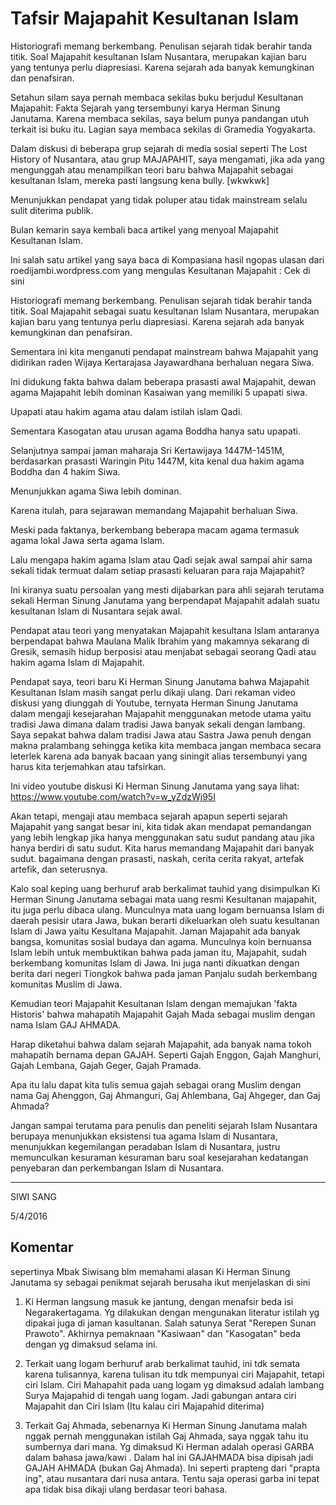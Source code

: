 # Tafsir Majapahit Kesultanan Islam

Historiografi memang berkembang. Penulisan sejarah tidak berahir tanda titik. Soal Majapahit kesultanan Islam Nusantara, merupakan kajian baru yang tentunya perlu diapresiasi. Karena sejarah ada banyak kemungkinan dan penafsiran.

Setahun silam saya pernah membaca sekilas buku berjudul Kesultanan Majapahit: Fakta Sejarah yang tersembunyi karya Herman Sinung Janutama. Karena membaca sekilas, saya belum punya pandangan utuh terkait isi buku itu. Lagian saya membaca sekilas di Gramedia Yogyakarta.

Dalam diskusi di beberapa grup sejarah di media sosial seperti The Lost History of Nusantara, atau grup MAJAPAHIT, saya mengamati, jika ada yang mengunggah atau menampilkan teori baru bahwa Majapahit sebagai kesultanan Islam, mereka pasti langsung kena bully. [wkwkwk]

Menunjukkan pendapat yang tidak poluper atau tidak mainstream selalu sulit diterima publik.

Bulan kemarin saya kembali baca artikel yang menyoal Majapahit Kesultanan Islam.

Ini salah satu artikel yang saya baca di Kompasiana hasil ngopas ulasan dari roedijambi.wordpress.com yang mengulas Kesultanan Majapahit : Cek di sini 

Historiografi memang berkembang. Penulisan sejarah tidak berahir tanda titik. Soal Majapahit sebagai suatu kesultanan Islam Nusantara, merupakan kajian baru yang tentunya perlu diapresiasi. Karena sejarah ada banyak kemungkinan dan penafsiran.

Sementara ini kita menganuti pendapat mainstream bahwa Majapahit yang didirikan raden Wijaya Kertarajasa Jayawardhana berhaluan negara Siwa.

Ini didukung fakta bahwa dalam beberapa prasasti awal Majapahit, dewan agama Majapahit lebih dominan Kasaiwan yang memiliki 5 upapati siwa.

Upapati atau hakim agama atau dalam istilah islam Qadi.

Sementara Kasogatan atau urusan agama Boddha hanya satu upapati.

Selanjutnya sampai jaman maharaja Sri Kertawijaya 1447M-1451M, berdasarkan prasasti Waringin Pitu 1447M, kita kenal dua hakim agama Boddha dan 4 hakim Siwa.

Menunjukkan agama Siwa lebih dominan.

Karena itulah, para sejarawan memandang Majapahit berhaluan Siwa.

Meski pada faktanya, berkembang beberapa macam agama termasuk agama lokal Jawa serta agama Islam.

Lalu mengapa hakim agama Islam atau Qadi sejak awal sampai ahir sama sekali tidak termuat dalam setiap prasasti keluaran para raja Majapahit?

Ini kiranya suatu persoalan yang mesti dijabarkan para ahli sejarah terutama sekali Herman Sinung Janutama yang berpendapat Majapahit adalah suatu kesultanan Islam di Nusantara sejak awal.

Pendapat atau teori yang menyatakan Majapahit kesultana Islam antaranya berpendapat bahwa Maulana Malik Ibrahim yang makamnya sekarang di Gresik, semasih hidup berposisi atau menjabat sebagai seorang Qadi atau hakim agama Islam di Majapahit.

Pendapat saya, teori baru Ki Herman Sinung Janutama bahwa Majapahit Kesultanan Islam masih sangat perlu dikaji ulang. Dari rekaman video diskusi yang diunggah di Youtube, ternyata Herman Sinung Janutama dalam mengaji kesejarahan Majapahit menggunakan metode utama yaitu tradisi Jawa dimana dalam tradisi Jawa banyak sekali dengan lambang. Saya sepakat bahwa dalam tradisi Jawa atau Sastra Jawa penuh dengan makna pralambang sehingga ketika kita membaca jangan membaca secara leterlek karena ada banyak bacaan yang siningit alias tersembunyi yang harus kita terjemahkan atau tafsirkan.

Ini video youtube diskusi Ki Herman Sinung Janutama yang saya lihat: https://www.youtube.com/watch?v=w_yZdzWj95I

Akan tetapi, mengaji atau membaca sejarah apapun seperti sejarah Majapahit yang sangat besar ini, kita tidak akan mendapat pemandangan yang lebih lengkap jika hanya menggunakan satu sudut pandang atau jika hanya berdiri di satu sudut. Kita harus memandang Majapahit dari banyak sudut. bagaimana dengan prasasti, naskah, cerita cerita rakyat, artefak artefik, dan seterusnya.

Kalo soal keping uang berhuruf arab berkalimat tauhid yang disimpulkan Ki Herman Sinung Janutama sebagai mata uang resmi Kesultanan majapahit, itu juga perlu dibaca ulang. Munculnya mata uang logam bernuansa Islam di daerah pesisir utara Jawa, bukan berarti dikeluarkan oleh suatu kesultanan Islam di Jawa yaitu Kesultana Majapahit. Jaman Majapahit ada banyak bangsa, komunitas sosial budaya dan agama. Munculnya koin bernuansa Islam lebih untuk membuktikan bahwa pada jaman itu, Majapahit, sudah berkembang komunitas Islam di Jawa. Ini juga nanti dikuatkan dengan berita dari negeri Tiongkok bahwa pada jaman Panjalu sudah berkembang komunitas Muslim di Jawa.

Kemudian teori Majapahit Kesultanan Islam dengan memajukan 'fakta Historis' bahwa mahapatih Majapahit Gajah Mada sebagai muslim dengan nama Islam GAJ AHMADA.

Harap diketahui bahwa dalam sejarah Majapahit, ada banyak nama tokoh mahapatih bernama depan GAJAH. Seperti Gajah Enggon, Gajah Manghuri, Gajah Lembana, Gajah Geger, Gajah Pramada.

Apa itu lalu dapat kita tulis semua gajah sebagai orang Muslim dengan nama Gaj Ahenggon, Gaj Ahmanguri, Gaj Ahlembana, Gaj Ahgeger, dan Gaj Ahmada?

Jangan sampai terutama para penulis dan peneliti sejarah Islam Nusantara berupaya menunjukkan eksistensi tua agama Islam di Nusantara, menunjukkan kegemilangan peradaban Islam di Nusantara, justru memunculkan kesuraman kesuraman baru soal kesejarahan kedatangan penyebaran dan perkembangan Islam di Nusantara.


--------

SIWI SANG

5/4/2016

## Komentar

sepertinya Mbak Siwisang blm memahami alasan Ki Herman Sinung Janutama
sy sebagai penikmat sejarah berusaha ikut menjelaskan di sini

1. Ki Herman langsung masuk ke jantung, dengan menafsir beda isi Negarakertagama. Yg dilakukan dengan mengunakan literatur istilah yg dipakai juga di jaman kasultanan. Salah satunya Serat "Rerepen Sunan Prawoto". Akhirnya pemaknaan  "Kasiwaan" dan "Kasogatan" beda dengan yg dimaksud selama ini.

2. Terkait uang logam berhuruf arab berkalimat tauhid, ini tdk semata karena tulisannya, karena tulisan itu tdk mempunyai ciri Majapahit, tetapi ciri Islam. 
Ciri Mahapahit pada uang logam yg dimaksud adalah lambang Surya Majapahid di tengah uang logam.  Jadi gabungan antara ciri Majapahit dan Ciri Islam (Itu kalau ciri Majapahid diterima)

3. Terkait Gaj Ahmada, sebenarnya Ki Herman Sinung Janutama malah nggak pernah menggunakan istilah Gaj Ahmada, saya nggak tahu itu sumbernya dari mana. Yg dimaksud Ki Herman adalah operasi GARBA dalam bahasa jawa/kawi . Dalam hal ini GAJAHMADA bisa dipisah jadi GAJAH AHMADA (bukan Gaj Ahmada). Ini seperti prapteng dari "prapta ing", atau nusantara dari nusa antara. Tentu saja operasi garba ini tepat apa tidak bisa dikaji ulang berdasar teori bahasa.
